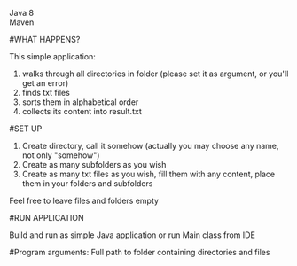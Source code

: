 Java 8  
Maven   

#WHAT HAPPENS?

This simple application:
1. walks through all directories in folder (please set it as argument, or you'll get an error) 
2. finds txt files 
3. sorts them in alphabetical order
4. collects its content into result.txt 

#SET UP

1. Create directory, call it somehow (actually you may choose any name, not only "somehow")
2. Create as many subfolders as you wish
3. Create as many txt files as you wish, fill them with any content, place them in your folders and subfolders

Feel free to leave files and folders empty

#RUN APPLICATION

Build and run as simple Java application or run Main class from IDE

#Program arguments:
Full path to folder containing directories and files